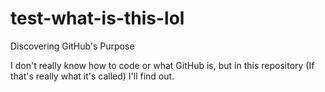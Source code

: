 # test-what-is-this-lol
Discovering GitHub's Purpose

<p>I don't really know how to code or what GitHub is, but in this repository (If that's really what it's called) I'll find out.</p>
